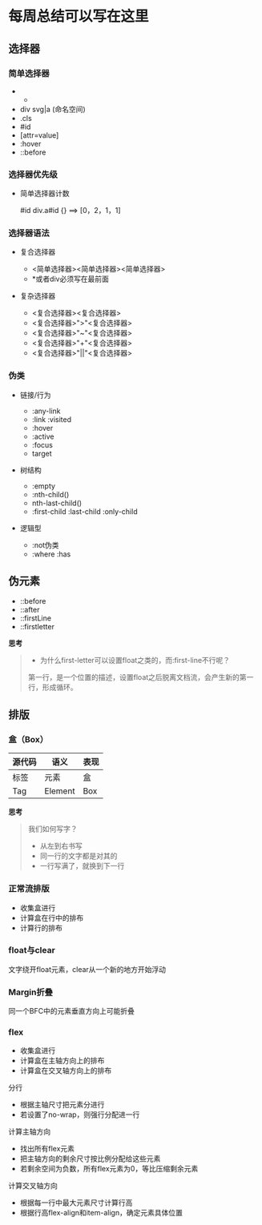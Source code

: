 # 每周总结可以写在这里

## 选择器

### 简单选择器

- *
- div svg|a (命名空间)
- .cls
- #id
- [attr=value]
- :hover
- ::before

### 选择器优先级

- 简单选择器计数

  #id div.a#id {} ==> [0，2，1，1]

### 选择器语法

- 复合选择器
  - <简单选择器><简单选择器><简单选择器>
  - *或者div必须写在最前面

- 复杂选择器
  - <复合选择器><sp><复合选择器>
  - <复合选择器>">"<复合选择器>
  - <复合选择器>"~"<复合选择器>
  - <复合选择器>"+"<复合选择器>
  - <复合选择器>"||"<复合选择器>

### 伪类

- 链接/行为
  -  :any-link
  - :link :visited
  - :hover
  - :active
  - :focus
  - target

- 树结构
  - :empty
  - :nth-child()
  - nth-last-child()
  - :first-child :last-child :only-child

- 逻辑型
  - :not伪类
  - :where :has

## 伪元素

- ::before
- ::after
- ::firstLine
- ::firstletter



**思考**

>- 为什么first-letter可以设置float之类的，而:first-line不行呢？
>
>  第一行，是一个位置的描述，设置float之后脱离文档流，会产生新的第一行，形成循环。



## 排版

### 盒（Box）

| 源代码 | 语义    | 表现 |
| ------ | ------- | ---- |
| 标签   | 元素    | 盒   |
| Tag    | Element | Box  |

**思考**

>我们如何写字？
>
>- 从左到右书写
>- 同一行的文字都是对其的
>- 一行写满了，就换到下一行

### 正常流排版

- 收集盒进行
- 计算盒在行中的排布
- 计算行的排布

### float与clear

文字绕开float元素，clear从一个新的地方开始浮动

### Margin折叠

同一个BFC中的元素垂直方向上可能折叠

### flex

- 收集盒进行
- 计算盒在主轴方向上的排布
- 计算盒在交叉轴方向上的排布

分行

- 根据主轴尺寸把元素分进行
- 若设置了no-wrap，则强行分配进一行

计算主轴方向

- 找出所有flex元素
- 把主轴方向的剩余尺寸按比例分配给这些元素
- 若剩余空间为负数，所有flex元素为0，等比压缩剩余元素

计算交叉轴方向

- 根据每一行中最大元素尺寸计算行高
- 根据行高flex-align和item-align，确定元素具体位置